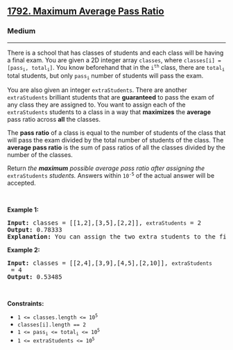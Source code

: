 <h2><a href="https://leetcode.com/problems/maximum-average-pass-ratio/">1792. Maximum Average Pass Ratio</a></h2><h3>Medium</h3><hr><div style="user-select: auto;"><p style="user-select: auto;">There is a school that has classes of students and each class will be having a final exam. You are given a 2D integer array <code style="user-select: auto;">classes</code>, where <code style="user-select: auto;">classes[i] = [pass<sub style="user-select: auto;">i</sub>, total<sub style="user-select: auto;">i</sub>]</code>. You know beforehand that in the <code style="user-select: auto;">i<sup style="user-select: auto;">th</sup></code> class, there are <code style="user-select: auto;">total<sub style="user-select: auto;">i</sub></code> total students, but only <code style="user-select: auto;">pass<sub style="user-select: auto;">i</sub></code> number of students will pass the exam.</p>

<p style="user-select: auto;">You are also given an integer <code style="user-select: auto;">extraStudents</code>. There are another <code style="user-select: auto;">extraStudents</code> brilliant students that are <strong style="user-select: auto;">guaranteed</strong> to pass the exam of any class they are assigned to. You want to assign each of the <code style="user-select: auto;">extraStudents</code> students to a class in a way that <strong style="user-select: auto;">maximizes</strong> the <strong style="user-select: auto;">average</strong> pass ratio across <strong style="user-select: auto;">all</strong> the classes.</p>

<p style="user-select: auto;">The <strong style="user-select: auto;">pass ratio</strong> of a class is equal to the number of students of the class that will pass the exam divided by the total number of students of the class. The <strong style="user-select: auto;">average pass ratio</strong> is the sum of pass ratios of all the classes divided by the number of the classes.</p>

<p style="user-select: auto;">Return <em style="user-select: auto;">the <strong style="user-select: auto;">maximum</strong> possible average pass ratio after assigning the </em><code style="user-select: auto;">extraStudents</code><em style="user-select: auto;"> students. </em>Answers within <code style="user-select: auto;">10<sup style="user-select: auto;">-5</sup></code> of the actual answer will be accepted.</p>

<p style="user-select: auto;">&nbsp;</p>
<p style="user-select: auto;"><strong style="user-select: auto;">Example 1:</strong></p>

<pre style="user-select: auto;"><strong style="user-select: auto;">Input:</strong> classes = [[1,2],[3,5],[2,2]], <code style="user-select: auto;">extraStudents</code> = 2
<strong style="user-select: auto;">Output:</strong> 0.78333
<strong style="user-select: auto;">Explanation:</strong> You can assign the two extra students to the first class. The average pass ratio will be equal to (3/4 + 3/5 + 2/2) / 3 = 0.78333.
</pre>

<p style="user-select: auto;"><strong style="user-select: auto;">Example 2:</strong></p>

<pre style="user-select: auto;"><strong style="user-select: auto;">Input:</strong> classes = [[2,4],[3,9],[4,5],[2,10]], <code style="user-select: auto;">extraStudents</code> = 4
<strong style="user-select: auto;">Output:</strong> 0.53485
</pre>

<p style="user-select: auto;">&nbsp;</p>
<p style="user-select: auto;"><strong style="user-select: auto;">Constraints:</strong></p>

<ul style="user-select: auto;">
	<li style="user-select: auto;"><code style="user-select: auto;">1 &lt;= classes.length &lt;= 10<sup style="user-select: auto;">5</sup></code></li>
	<li style="user-select: auto;"><code style="user-select: auto;">classes[i].length == 2</code></li>
	<li style="user-select: auto;"><code style="user-select: auto;">1 &lt;= pass<sub style="user-select: auto;">i</sub> &lt;= total<sub style="user-select: auto;">i</sub> &lt;= 10<sup style="user-select: auto;">5</sup></code></li>
	<li style="user-select: auto;"><code style="user-select: auto;">1 &lt;= extraStudents &lt;= 10<sup style="user-select: auto;">5</sup></code></li>
</ul>
</div>